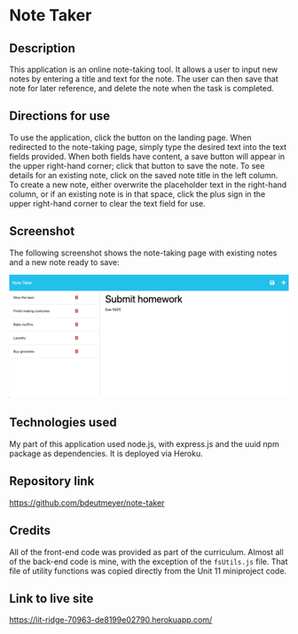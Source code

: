 # Note Taker  

## Description  
This application is an online note-taking tool. It allows a user to input new notes by entering a title and text for the note. The user can then save that note for later reference, and delete the note when the task is completed.  

## Directions for use  
To use the application, click the button on the landing page. When redirected to the note-taking page, simply type the desired text into the text fields provided. When both fields have content, a save button will appear in the upper right-hand corner; click that button to save the note. To see details for an existing note, click on the saved note title in the left column. To create a new note, either overwrite the placeholder text in the right-hand column, or if an existing note is in that space, click the plus sign in the upper right-hand corner to clear the text field for use.  

## Screenshot  
The following screenshot shows the note-taking page with existing notes and a new note ready to save:  

![Note taker screenshot](./public/assets/images/Note%20Taker%20screenshot.png)  

## Technologies used
My part of this application used node.js, with express.js and the uuid npm package as dependencies. It is deployed via Heroku.

## Repository link
https://github.com/bdeutmeyer/note-taker

## Credits  
All of the front-end code was provided as part of the curriculum. Almost all of the back-end code is mine, with the exception of the ```fsUtils.js``` file. That file of utility functions was copied directly from the Unit 11 miniproject code.

## Link to live site
https://lit-ridge-70963-de8199e02790.herokuapp.com/